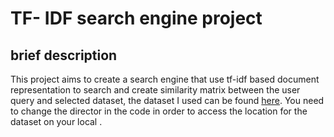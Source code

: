 # TF- IDF search engine project

## brief description
This project aims to create a search engine that use tf-idf based document representation to search and create similarity matrix between the user query and selected dataset, the dataset I used can be found [here](https://kdd.ics.uci.edu/databases/20newsgroups/20newsgroups.html). 
You need to change the director in the code in order to access the location for the dataset on your local .
